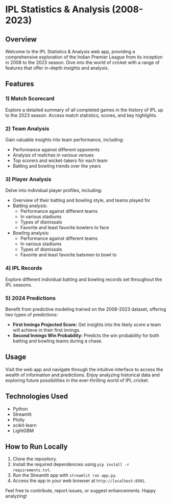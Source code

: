 # IPL Statistics & Analysis (2008-2023)

## Overview
Welcome to the IPL Statistics & Analysis web app, providing a comprehensive exploration of the Indian Premier League from its inception in 2008 to the 2023 season. Dive into the world of cricket with a range of features that offer in-depth insights and analysis.

## Features

### 1) Match Scorecard
Explore a detailed summary of all completed games in the history of IPL up to the 2023 season. Access match statistics, scores, and key highlights.

### 2) Team Analysis
Gain valuable insights into team performance, including:
- Performance against different opponents
- Analysis of matches in various venues
- Top scorers and wicket-takers for each team
- Batting and bowling trends over the years

### 3) Player Analysis
Delve into individual player profiles, including:
- Overview of their batting and bowling style, and teams played for
- Batting analysis:
  - Performance against different teams
  - In various stadiums
  - Types of dismissals
  - Favorite and least favorite bowlers to face
- Bowling analysis:
  - Performance against different teams
  - In various stadiums
  - Types of dismissals
  - Favorite and least favorite batsmen to bowl to

### 4) IPL Records
Explore different individual batting and bowling records set throughout the IPL seasons.

### 5) 2024 Predictions
Benefit from predictive modeling trained on the 2008-2023 dataset, offering two types of predictions:
- **First Innings Projected Score:** Get insights into the likely score a team will achieve in their first innings.
- **Second Innings Win Probability:** Predicts the win probability for both batting and bowling teams during a chase.

## Usage
Visit the web app and navigate through the intuitive interface to access the wealth of information and predictions. Enjoy analyzing historical data and exploring future possibilities in the ever-thrilling world of IPL cricket.

## Technologies Used
- Python
- Streamlit
- Plotly
- scikit-learn
- LightGBM

## How to Run Locally
1. Clone the repository.
2. Install the required dependencies using `pip install -r requirements.txt`.
3. Run the Streamlit app with `streamlit run app.py`.
4. Access the app in your web browser at `http://localhost:8501`.

Feel free to contribute, report issues, or suggest enhancements. Happy analyzing!
